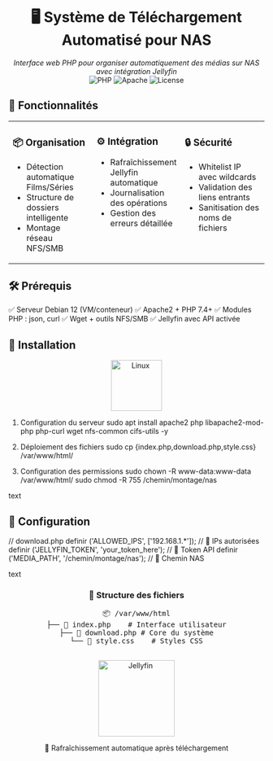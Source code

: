 <div align="center">

# 🖥️ Système de Téléchargement Automatisé pour NAS

*Interface web PHP pour organiser automatiquement des médias sur NAS avec intégration Jellyfin*  
![PHP](https://img.shields.io/badge/PHP-7.4%2B-777BB4?logo=php) 
![Apache](https://img.shields.io/badge/Apache-2.4-D22128?logo=apache) 
![License](https://img.shields.io/badge/Licence-MIT-blue)

</div>

## 🎯 Fonctionnalités
<table>
  <tr>
    <td width="33%" valign="top">
      <h3>📦 Organisation</h3>
      <ul>
        <li>Détection automatique Films/Séries</li>
        <li>Structure de dossiers intelligente</li>
        <li>Montage réseau NFS/SMB</li>
      </ul>
    </td>
    <td width="33%" valign="top">
      <h3>⚙️ Intégration</h3>
      <ul>
        <li>Rafraîchissement Jellyfin automatique</li>
        <li>Journalisation des opérations</li>
        <li>Gestion des erreurs détaillée</li>
      </ul>
    </td>
    <td width="33%" valign="top">
      <h3>🔒 Sécurité</h3>
      <ul>
        <li>Whitelist IP avec wildcards</li>
        <li>Validation des liens entrants</li>
        <li>Sanitisation des noms de fichiers</li>
      </ul>
    </td>
  </tr>
</table>

## 🛠️ Prérequis

✅ Serveur Debian 12 (VM/conteneur)
✅ Apache2 + PHP 7.4+
✅ Modules PHP : json, curl
✅ Wget + outils NFS/SMB
✅ Jellyfin avec API activée

## 🚀 Installation
<div align="center">
  <img src="https://upload.wikimedia.org/wikipedia/commons/3/35/Tux.svg" width="100" alt="Linux">
</div>

1. Configuration du serveur
sudo apt install apache2 php libapache2-mod-php php-curl wget nfs-common cifs-utils -y

2. Déploiement des fichiers
sudo cp {index.php,download.php,style.css} /var/www/html/

3. Configuration des permissions
sudo chown -R www-data:www-data /var/www/html/
sudo chmod -R 755 /chemin/montage/nas

text

## 🔧 Configuration
// download.php
definir ('ALLOWED_IPS', ['192.168.1.*']); // 🔐 IPs autorisées
definir ('JELLYFIN_TOKEN', 'your_token_here'); // 🔑 Token API
definir ('MEDIA_PATH', '/chemin/montage/nas'); // 📁 Chemin NAS

text

<div align="center">
  <h3>📜 Structure des fichiers</h3>
  <pre>
📦 /var/www/html
├── 📄 index.php    # Interface utilisateur
├── 📄 download.php # Core du système
└── 📄 style.css    # Styles CSS
  </pre>
</div>




<div align="center">
  <img src="https://encrypted-tbn0.gstatic.com/images?q=tbn:ANd9GcQ4pDM-XXQyYGYYz02A4qgyS9HgtFGZbW3xag&s" width="150" alt="Jellyfin">
  <p>🔄 Rafraîchissement automatique après téléchargement</p>
</div>
